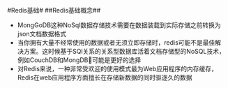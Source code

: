 #Redis基础#
##Redis基础概念##
- MongGoDB这种NoSql数据存储技术需要在数据装载到实际存储之前转换为json文档数据格式
- 当你拥有大量不经常使用的数据或者无须立即存储时，redis可能不是最佳解决方案。这时候基于SQl关系的关系型数据库活着文档存储型的NoSQL技术，例如CouchDB和MongDB可能是更好的选择
- 对Redis来说，一种非常受欢迎的使用模式最为Web应用程序的内存缓存，Redis在web应用程序方面擅长在存储新数据的同时驱逐久的数据
